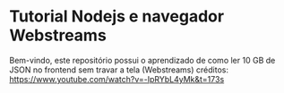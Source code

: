# Tutorial Nodejs e navegador Webstreams

Bem-vindo, este repositório possui o aprendizado de como ler 10 GB de JSON no frontend sem travar a tela (Webstreams)
créditos: https://www.youtube.com/watch?v=-IpRYbL4yMk&t=173s

